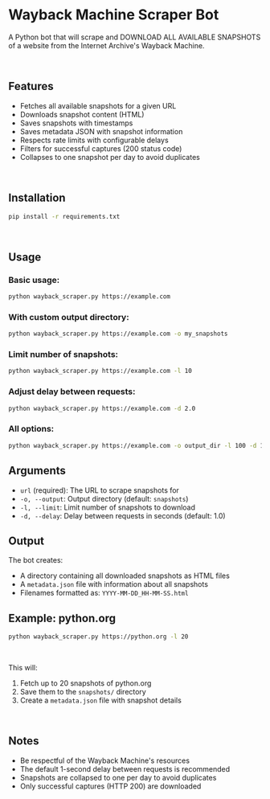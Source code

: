 # Wayback Machine Scraper Bot

A Python bot that will scrape and DOWNLOAD ALL AVAILABLE SNAPSHOTS of a website from the Internet Archive's Wayback Machine.

<br>

## Features

- Fetches all available snapshots for a given URL
- Downloads snapshot content (HTML)
- Saves snapshots with timestamps
- Saves metadata JSON with snapshot information
- Respects rate limits with configurable delays
- Filters for successful captures (200 status code)
- Collapses to one snapshot per day to avoid duplicates

<br>

## Installation

```bash
pip install -r requirements.txt
```

<br>

## Usage

### Basic usage:
```bash
python wayback_scraper.py https://example.com
```

### With custom output directory:
```bash
python wayback_scraper.py https://example.com -o my_snapshots
```

### Limit number of snapshots:
```bash
python wayback_scraper.py https://example.com -l 10
```

### Adjust delay between requests:
```bash
python wayback_scraper.py https://example.com -d 2.0
```

### All options:
```bash
python wayback_scraper.py https://example.com -o output_dir -l 100 -d 1.5
```

## Arguments

- `url` (required): The URL to scrape snapshots for
- `-o, --output`: Output directory (default: `snapshots`)
- `-l, --limit`: Limit number of snapshots to download
- `-d, --delay`: Delay between requests in seconds (default: 1.0)

## Output

The bot creates:
- A directory containing all downloaded snapshots as HTML files
- A `metadata.json` file with information about all snapshots
- Filenames formatted as: `YYYY-MM-DD_HH-MM-SS.html`

## Example: python.org

```bash
python wayback_scraper.py https://python.org -l 20
```

<br>

This will:
1. Fetch up to 20 snapshots of python.org
2. Save them to the `snapshots/` directory
3. Create a `metadata.json` file with snapshot details

<br>

## Notes

- Be respectful of the Wayback Machine's resources
- The default 1-second delay between requests is recommended
- Snapshots are collapsed to one per day to avoid duplicates
- Only successful captures (HTTP 200) are downloaded

<br>
